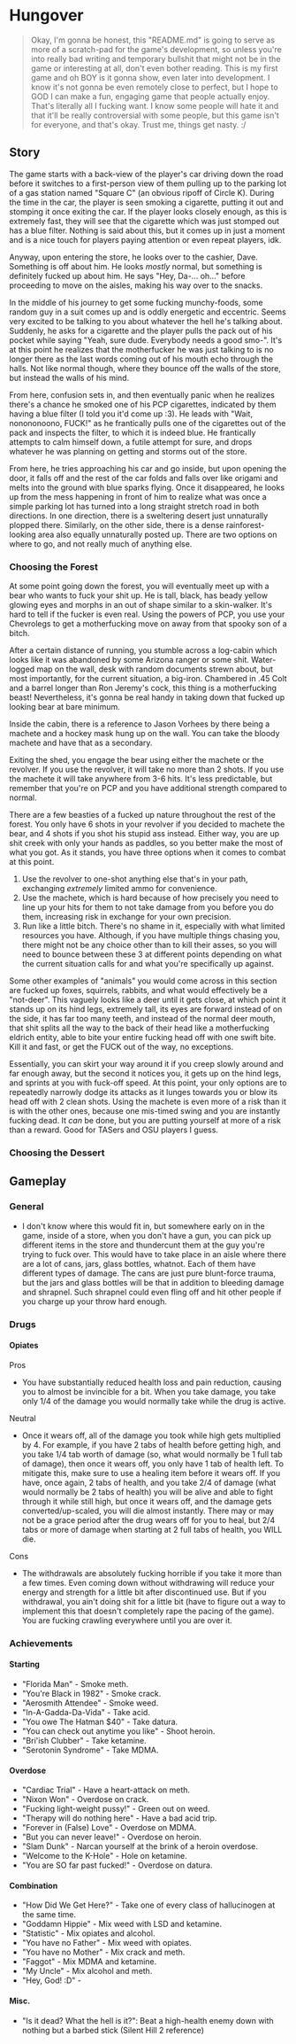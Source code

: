# Hungover
> Okay, I'm gonna be honest, this "README.md" is going to serve as more of a scratch-pad for the game's development, so unless you're into really bad writing and temporary bullshit that might not be in the game or interesting at all, don't even bother reading. This is my first game and oh BOY is it gonna show, even later into development. I know it's not gonna be even remotely close to perfect, but I hope to GOD I can make a fun, engaging game that people actually enjoy. That's literally all I fucking want. I know some people will hate it and that it'll be really controversial with some people, but this game isn't for everyone, and that's okay. Trust me, things get nasty. :/
## Story
The game starts with a back-view of the player's car driving down the road before it switches to a first-person view of them pulling up to the parking lot of a gas station named "Square C" (an obvious ripoff of Circle K). During the time in the car, the player is seen smoking a cigarette, putting it out and stomping it once exiting the car. If the player looks closely enough, as this is extremely fast, they will see that the cigarette which was just stomped out has a blue filter. Nothing is said about this, but it comes up in just a moment and is a nice touch for players paying attention or even repeat players, idk.

Anyway, upon entering the store, he looks over to the cashier, Dave. Something is off about him. He looks *mostly* normal, but something is definitely fucked up about him. He says "Hey, Da-... oh..." before proceeding to move on the aisles, making his way over to the snacks.

In the middle of his journey to get some fucking munchy-foods, some random guy in a suit comes up and is oddly energetic and eccentric. Seems very excited to be talking to you about whatever the hell he's talking about. Suddenly, he asks for a cigarette and the player pulls the pack out of his pocket while saying "Yeah, sure dude. Everybody needs a good smo-". It's at this point he realizes that the motherfucker he was just talking to is no longer there as the last words coming out of his mouth echo through the halls. Not like normal though, where they bounce off the walls of the store, but instead the walls of his mind.

From here, confusion sets in, and then eventually panic when he realizes there's a chance he smoked one of his PCP cigarettes, indicated by them having a blue filter (I told you it'd come up :3). He leads with "Wait, nonononoono, FUCK!" as he frantically pulls one of the cigarettes out of the pack and inspects the filter, to which it is indeed blue. He frantically attempts to calm himself down, a futile attempt for sure, and drops whatever he was planning on getting and storms out of the store.

From here, he tries approaching his car and go inside, but upon opening the door, it falls off and the rest of the car folds and falls over like origami and melts into the ground with blue sparks flying. Once it disappeared, he looks up from the mess happening in front of him to realize what was once a simple parking lot has turned into a long straight stretch road in both directions. In one direction, there is a sweltering desert just unnaturally plopped there. Similarly, on the other side, there is a dense rainforest-looking area also equally unnaturally posted up. There are two options on where to go, and not really much of anything else.

### Choosing the Forest
At some point going down the forest, you will eventually meet up with a bear who wants to fuck your shit up. He is tall, black, has beady yellow glowing eyes and morphs in an out of shape similar to a skin-walker. It's hard to tell if the fucker is even real. Using the powers of PCP, you use your Chevrolegs to get a motherfucking move on away from that spooky son of a bitch.

After a certain distance of running, you stumble across a log-cabin which looks like it was abandoned by some Arizona ranger or some shit. Water-logged map on the wall, desk with random documents strewn about, but most importantly, for the current situation, a big-iron. Chambered in .45 Colt and a barrel longer than Ron Jeremy's cock, this thing is a motherfucking beast! Nevertheless, it's gonna be real handy in taking down that fucked up looking bear at bare minimum.

Inside the cabin, there is a reference to Jason Vorhees by there being a machete and a hockey mask hung up on the wall. You can take the bloody machete and have that as a secondary.

Exiting the shed, you engage the bear using either the machete or the revolver. If you use the revolver, it will take no more than 2 shots. If you use the machete it will take anywhere from 3-6 hits. It's less predictable, but remember that you're on PCP and you have additional strength compared to normal.

There are a few beasties of a fucked up nature throughout the rest of the forest. You only have 6 shots in your revolver if you decided to machete the bear, and 4 shots if you shot his stupid ass instead. Either way, you are up shit creek with only your hands as paddles, so you better make the most of what you got. As it stands, you have three options when it comes to combat at this point.
1. Use the revolver to one-shot anything else that's in your path, exchanging *extremely* limited ammo for convenience.
2. Use the machete, which is hard because of how precisely you need to line up your hits for them to not take damage from you before you do them, increasing risk in exchange for your own precision.
3. Run like a little bitch. There's no shame in it, especially with what limited resources you have. Although, if you have multiple things chasing you, there might not be any choice other than to kill their asses, so you will need to bounce between these 3 at different points depending on what the current situation calls for and what you're specifically up against.

Some other examples of "animals" you would come across in this section are fucked up foxes, squirrels, rabbits, and what would effectively be a "not-deer". This vaguely looks like a deer until it gets close, at which point it stands up on its hind legs, extremely tall, its eyes are forward instead of on the side, it has far too many teeth, and instead of the normal deer mouth, that shit splits all the way to the back of their head like a motherfucking eldrich entity, able to bite your entire fucking head off with one swift bite. Kill it and fast, or get the FUCK out of the way, no exceptions.

Essentially, you can skirt your way around it if you creep slowly around and far enough away, but the second it notices you, it gets up on the hind legs, and sprints at you with fuck-off speed. At this point, your only options are to repeatedly narrowly dodge its attacks as it lunges towards you or blow its head off with 2 clean shots. Using the machete is even more of a risk than it is with the other ones, because one mis-timed swing and you are instantly fucking dead. It *can* be done, but you are putting yourself at more of a risk than a reward. Good for TASers and OSU players I guess.

### Choosing the Dessert

## Gameplay
### General
- I don't know where this would fit in, but somewhere early on in the game, inside of a store, when you don't have a gun, you can pick up different items in the store and thundercunt them at the guy you're trying to fuck over. This would have to take place in an aisle where there are a lot of cans, jars, glass bottles, whatnot. Each of them have different types of damage. The cans are just pure blunt-force trauma, but the jars and glass bottles will be that in addition to bleeding damage and shrapnel. Such shrapnel could even fling off and hit other people if you charge up your throw hard enough.

### Drugs
#### Opiates
Pros
- You have substantially reduced health loss and pain reduction, causing you to almost be invincible for a bit. When you take damage, you take only 1/4 of the damage you would normally take while the drug is active.

Neutral
- Once it wears off, all of the damage you took while high gets multiplied by 4. For example, if you have 2 tabs of health before getting high, and you take 1/4 tab worth of damage (so, what would normally be 1 full tab of damage), then once it wears off, you only have 1 tab of health left. To mitigate this, make sure to use a healing item before it wears off. If you have, once again, 2 tabs of health, and you take 2/4 of damage (what would normally be 2 tabs of health) you will be alive and able to fight through it while still high, but once it wears off, and the damage gets converted/up-scaled, you will die almost instantly. There may or may not be a grace period after the drug wears off for you to heal, but 2/4 tabs or more of damage when starting at 2 full tabs of health, you WILL die.

Cons
- The withdrawals are absolutely fucking horrible if you take it more than a few times. Even coming down without withdrawing will reduce your energy and strength for a little bit after discontinued use. But if you withdrawal, you ain't doing shit for a little bit (have to figure out a way to implement this that doesn't completely rape the pacing of the game). You are fucking crawling everywhere until you are over it.

### Achievements
#### Starting
- "Florida Man" - Smoke meth.
- "You're Black in 1982" - Smoke crack.
- "Aerosmith Attendee" - Smoke weed.
- "In-A-Gadda-Da-Vida" - Take acid.
- "You owe The Hatman $40" - Take datura.
- "You can check out anytime you like" - Shoot heroin.
- "Bri'ish Clubber" - Take ketamine.
- "Serotonin Syndrome" - Take MDMA.
#### Overdose
- "Cardiac Trial" - Have a heart-attack on meth.
- "Nixon Won" - Overdose on crack.
- "Fucking light-weight pussy!" - Green out on weed.
- "Therapy will do nothing here" - Have a bad acid trip.
- "Forever in (False) Love" - Overdose on MDMA.
- "But you can never leave!" - Overdose on heroin.
- "Slam Dunk" - Narcan yourself at the brink of a heroin overdose.
- "Welcome to the K-Hole" - Hole on ketamine.
- "You are SO far past fucked!" - Overdose on datura.
#### Combination
- "How Did We Get Here?" - Take one of every class of hallucinogen at the same time.
- "Goddamn Hippie" - Mix weed with LSD and ketamine.
- "Statistic" - Mix opiates and alcohol.
- "You have no Father" - Mix weed with opiates.
- "You have no Mother" - Mix crack and meth.
- "Faggot" - Mix MDMA and ketamine.
- "My Uncle" - Mix alcohol and meth.
- "Hey, God! :D" - <Unsure>
#### Misc.
- "Is it dead? What the hell is it?": Beat a high-health enemy down with nothing but a barbed stick (Silent Hill 2 reference)

